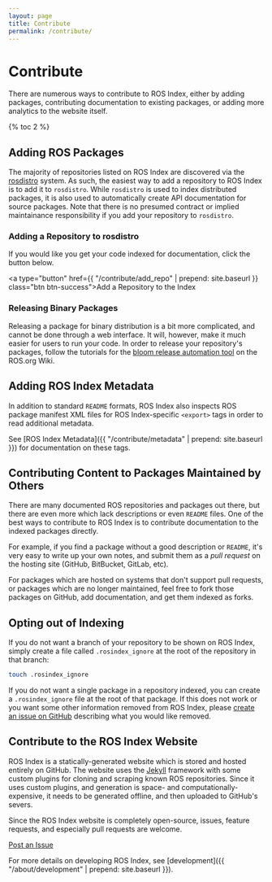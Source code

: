 ```yaml
---
layout: page
title: Contribute
permalink: /contribute/
---
```


# Contribute

There are numerous ways to contribute to ROS Index, either by adding packages,
contributing documentation to existing packages, or adding more analytics to
the website itself.

{% toc 2 %}

## Adding ROS Packages

The majority of repositories listed on ROS Index are discovered via the
<a href="https://github.com/ros/rosdistro" target="_blank">rosdistro</a> system.
As such, the easiest way to add a repository to ROS Index
is to add it to `rosdistro`. While `rosdistro` is used to index distributed
packages, it is also used to automatically create API documentation for source
packages. Note that there is no presumed contract or implied maintainance
responsibility if you add your repository to `rosdistro`.

### Adding a Repository to rosdistro

If you would like you get your code indexed for documentation, click the
button below.

<a type="button" href={{ "/contribute/add_repo" | prepend: site.baseurl }} class="btn btn-success">Add a Repository to the Index</a>

### Releasing Binary Packages

Releasing a package for binary distribution is a bit more complicated, and
cannot be done through a web interface. It will, however, make it much
easier for users to run your code. In order to release your repository's
packages, follow the tutorials for the [bloom release automation
tool](http://wiki.ros.org/bloom) on the ROS.org Wiki.

## Adding ROS Index Metadata

In addition to standard `README` formats, ROS Index also inspects ROS package
manifest XML files for ROS Index-specific `<export>` tags in order to read
additional metadata.

See [ROS Index Metadata]({{ "/contribute/metadata" | prepend: site.baseurl }}) for documentation on these tags.

## Contributing Content to Packages Maintained by Others

There are many documented ROS repositories and packages out there, but
there are even more which lack descriptions or even `README` files. One of
the best ways to contribute to ROS Index is to contribute documentation to
the indexed packages directly.

For example, if you find a package without a good description or `README`,
it's very easy to write up your own notes, and submit them as a <em>pull
request</em> on the hosting site (GitHub, BitBucket, GitLab, etc).

For packages which are hosted on systems that don't support pull requests, or
packages which are no longer maintained, feel free to fork those packages on
GitHub, add documentation, and get them indexed as forks.

## Opting out of Indexing

If you do not want a branch of your repository to be shown on ROS Index, simply
create a file called `.rosindex_ignore` at the root of the repository in that
branch:

```bash
touch .rosindex_ignore
```

If you do not want a single package in a repository indexed, you can create
a `.rosindex_ignore` file at the root of that package. If this does not work or
you want some other information removed from ROS Index, please [create an issue
on GitHub](https://github.com/ros-infrastructure/rosindex/issues/new?title=%5BREMOVAL%20REQUEST%5D%20)
describing what you would like removed.

## Contribute to the ROS Index Website

ROS Index is a statically-generated website which is stored and hosted
entirely on GitHub. The website uses the [Jekyll](http://jekyllrb.com) framework with some custom plugins
for cloning and scraping known ROS repositories. Since it uses custom
plugins, and generation is space- and computationally-expensive, it needs
to be generated offline, and then uploaded to GitHub's severs.

Since the ROS Index website is completely open-source, issues, feature
requests, and especially pull requests are welcome.

<a href="https://github.com/ros-infrastructure/rosindex/issues/new" target="_blank" class="btn btn-success">Post an Issue</a>

For more details on developing ROS Index, see [development]({{ "/about/development" | prepend: site.baseurl }}).

